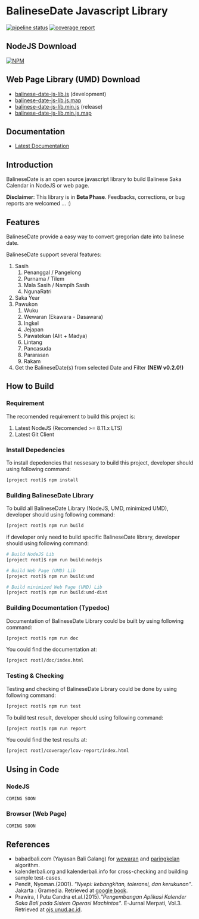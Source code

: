 # BalineseDate Javascript Library

[![pipeline status](https://gitlab.com/peradnya/balinese-date-js-lib/badges/master/pipeline.svg)](https://gitlab.com/peradnya/balinese-date-js-lib/commits/master)
[![coverage report](https://gitlab.com/peradnya/balinese-date-js-lib/badges/master/coverage.svg)](https://gitlab.com/peradnya/balinese-date-js-lib/commits/master)

## NodeJS Download

[![NPM](https://nodei.co/npm/balinese-date-js-lib.png)](https://nodei.co/npm/balinese-date-js-lib/)

## Web Page Library (UMD) Download

* [balinese-date-js-lib.js](https://unpkg.com/balinese-date-js-lib/umd/balinese-date-js-lib.js) (development)
* [balinese-date-js-lib.js.map](https://unpkg.com/balinese-date-js-lib/umd/balinese-date-js-lib.js.map)
* [balinese-date-js-lib.min.js](https://unpkg.com/balinese-date-js-lib/umd/balinese-date-js-lib.min.js) (release)
* [balinese-date-js-lib.min.js.map](https://unpkg.com/balinese-date-js-lib/umd/balinese-date-js-lib.min.js.map)

## Documentation

* [Latest Documentation](https://peradnya.gitlab.io/balinese-date-js-lib/index.html)

## Introduction

BalineseDate is an open source javascript library to build Balinese Saka Calendar in NodeJS or web page.

**Disclaimer**: This library is in **Beta Phase**. Feedbacks, corrections, or bug reports are welcomed ... :)

## Features

BalineseDate provide a easy way to convert gregorian date into balinese date.

BalineseDate support several features:

1. Sasih
    1. Penanggal / Pangelong
    2. Purnama / Tilem
    3. Mala Sasih / Nampih Sasih
    4. NgunaRatri
2. Saka Year
3. Pawukon
    1. Wuku
    2. Wewaran (Ekawara - Dasawara)
    3. Ingkel
    4. Jejapan
    5. Pawatekan (Alit + Madya)
    6. Lintang
    7. Pancasuda
    8. Pararasan
    9. Rakam
4. Get the BalineseDate(s) from selected Date and Filter __(NEW v0.2.0!)__

## How to Build

### Requirement

The recomended requirement to build this project is:

1. Latest NodeJS (Recomended >= 8.11.x LTS)
2. Latest Git Client

### Install Depedencies

To install depedencies that nessesary to build this project, developer should using following command:

```sh
[project root]$ npm install
```

### Building BalineseDate Library

To build all BalineseDate Library (NodeJS, UMD, minimized UMD), developer should using following command:

```sh
[project root]$ npm run build
```

if developer only need to build specific BalineseDate library, developer should using following command:

```sh
# Build NodeJS Lib
[project root]$ npm run build:nodejs

# Build Web Page (UMD) Lib
[project root]$ npm run build:umd

# Build minimized Web Page (UMD) Lib
[project root]$ npm run build:umd-dist
```

### Building Documentation (Typedoc)

Documentation of BalineseDate Library could be built by using following command:

```sh
[project root]$ npm run doc
```

You could find the documentation at:

```sh
[project root]/doc/index.html
```

### Testing & Checking

Testing and checking of BalineseDate Library could be done by using following command:

```sh
[project root]$ npm run test
```

To build test result, developer should using following command:

```sh
[project root]$ npm run report
```

You could find the test results at:

```sh
[project root]/coverage/lcov-report/index.html
```

## Using in Code

### NodeJS

```COMING SOON```

### Browser (Web Page)

```COMING SOON```

## References

* babadbali.com (Yayasan Bali Galang) for [wewaran](http://www.babadbali.com/pewarigaan/perhitungan.htm) and [paringkelan](http://www.babadbali.com/pewarigaan/paringkelan.htm) algorithm.
* kalenderbali.org and kalenderbali.info for cross-checking and building sample test-cases.
* Pendit, Nyoman.(2001). *"Nyepi: kebangkitan, toleransi, dan kerukunan"*. Jakarta : Gramedia. Retrieved at [google book](https://books.google.co.id/books?id=4ND9KPn2o8AC).
* Prawira, I Putu Candra et.al.(2015).*"Pengembangan Aplikasi Kalender Saka Bali pada Sistem Operasi Machintos"*. E-Jurnal Merpati, Vol.3. Retrieved at [ojs.unud.ac.id](https://ojs.unud.ac.id/index.php/merpati/article/view/17799/11547).
